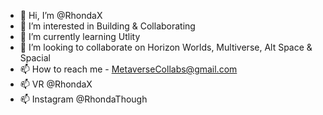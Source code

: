 - 👋 Hi, I’m @RhondaX
- 👀 I’m interested in Building & Collaborating
- 🌱 I’m currently learning Utlity
- 💞️ I’m looking to collaborate on Horizon Worlds, Multiverse, Alt Space & Spacial
- 📫 How to reach me - MetaverseCollabs@gmail.com
- 📫 VR @RhondaX
- 📫 Instagram @RhondaThough 

<!---
RhondaX/RhondaX is a ✨ special ✨ repository because its `README.md` (this file) appears on your GitHub profile.
You can click the Preview link to take a look at your changes.
--->

